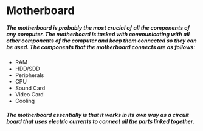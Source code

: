 # Motherboard
##### The motherboard is probably the most crucial of all the components of any computer. The motherboard is tasked with communicating with all other components of the computer and keep them connected so they can be used. The components that the motherboard connects are as follows:
  * RAM
  * HDD/SDD
  * Peripherals
  * CPU
  * Sound Card
  * Video Card
  * Cooling
##### The motherboard essentially is that it works in its own way as a circuit board that uses electric currents to connect all the parts linked together.
